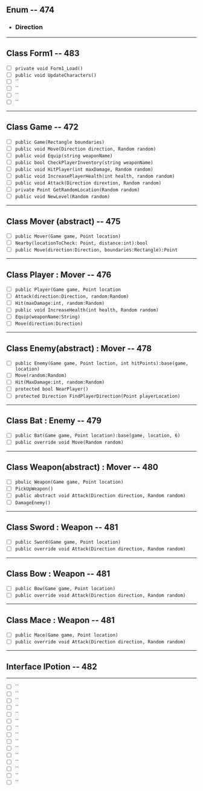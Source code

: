 ## Enum -- 474
* ### Direction
---
## Class Form1 -- 483
- [ ] `private void Form1_Load()`
- [ ] `public void UpdateCharacters()`
- [ ] ``
- [ ] ``
- [ ] ``
- [ ] ``
---
## Class Game -- 472
- [ ] `public Game(Rectangle boundaries)`
- [ ] `public void Move(Direction direction, Random random)`
- [ ] `public void Equip(string weaponName)`
- [ ] `public bool CheckPlayerInventory(string weaponName)`
- [ ] `public void HitPlayer(int maxDamage, Random random)`
- [ ] `public void IncreasePlayerHealth(int health, random random)`
- [ ] `public void Attack(Direction dirextion, Random random)`
- [ ] `private Point GetRandomLocation(Random random)`
- [ ] `public void NewLevel(Random random)`

---
## Class Mover (abstract) -- 475
- [ ] `public Mover(Game game, Point location)`
- [ ] `Nearby(locationToCheck: Point, distance:int):bool`
- [ ] `public Move(direction:Direction, boundaries:Rectangle):Point`
---
## Class Player : Mover -- 476
- [ ] `public Player(Game game, Point location`
- [ ] `Attack(direction:Direction, random:Random)`
- [ ] `Hit(maxDamage:int, random:Random)`
- [ ] `public void IncreaseHealth(int health, Random random)`
- [ ] `Equip(weaponName:String)`
- [ ] `Move(direction:Direction)`

---
## Class Enemy(abstract) : Mover -- 478
- [ ] `public Enemy(Game game, Point loction, int hitPoints):base(game, location)`
- [ ] `Move(random:Random)`
- [ ] `Hit(MaxDamage:int, random:Random)`
- [ ] `protected bool NearPlayer()`
- [ ] `protected Direction FindPlayerDirection(Point playerLocation)`
---
## Class Bat : Enemy -- 479
- [ ] `public Bat(Game game, Point location):base(game, location, 6)`
- [ ] `public override void Move(Random random)`
---
## Class Weapon(abstract) : Mover -- 480
- [ ] `pbulic Weapon(Game game, Point location)`
- [ ] `PickUpWeapon()`
- [ ] `public abstract void Attack(Direction direction, Random random)`
- [ ] `DamageEnemy()`
---
## Class Sword : Weapon -- 481
- [ ] `public Sword(Game game, Point location)`
- [ ] `public override void Attack(Direction direction, Random random)`
---
## Class Bow : Weapon -- 481
- [ ] `public Bow(Game game, Point location)`
- [ ] `public override void Attack(Direction direction, Random random)`
---
## Class Mace : Weapon -- 481
- [ ] `public Mace(Game game, Point location)`
- [ ] `public override void Attack(Direction direction, Random random)`
---
## Interface IPotion -- 482
---
- [ ] ``
- [ ] ``
- [ ] ``
- [ ] ``
- [ ] ``
- [ ] ``
- [ ] ``
- [ ] ``
- [ ] ``
- [ ] ``
- [ ] ``
- [ ] ``
- [ ] ``
- [ ] ``
- [ ] ``